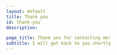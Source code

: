 ```yaml
---
layout: default
title: Thank you
id: thank-you
description: 

page_title: Thank you for contacting me!
subtitle: I will get back to you shortly
---
```

